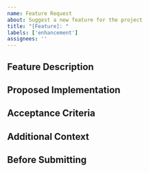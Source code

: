 ```yaml
---
name: Feature Request
about: Suggest a new feature for the project
title: "[Feature]: "
labels: ['enhancement']
assignees: ''
---
```

## Feature Description

<!--
  Thanks for taking the time to suggest a new feature!
  Provide a detailed description of the feature you're suggesting.
  Describe what you'd like to see implemented...
-->

## Proposed Implementation

<!--
  If you have ideas on how this could be implemented, please share them.
  I think this could be implemented by...
-->

## Acceptance Criteria

<!--
  What criteria must be met for this feature to be considered complete?
  The feature should...
  [ ] Be able to be tested ...
-->

## Additional Context

<!--
  Add any other context, screenshots, or examples about the feature request here.
  More details...
-->

## Before Submitting

<!--
  - I have searched for similar feature requests and confirmed this is not a duplicate
  - I have provided all the necessary information to understand this feature request
-->